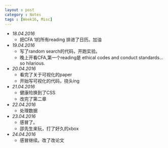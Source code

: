 ```yaml
---
layout : post
category : Notes
tags : [Week16, Misc]
---
```


- *18.04.2016*
    + 把CFA 1的所有reading 排进了日历。加油
- *19.04.2016*
    + 写了random search的代码，开跑实验。
    + 晚上开看CFA,第一个reading是 ethical codes and conduct standards... so hilarious.
- *20.04.2016*
    + 看完了关于可视化的paper
    + 开始写可视化的代码，挠头ing
- *21.04.2016*
    + 健康险换到了CSS
    + 改完了第二章
- *22.04.2016*
    + 处理数据
- *23.04.2016*
    + 感冒了。
    + 邵先生来玩，打了好久的xbox
- *24.04.2016*
    + 感冒继续。改了改论文